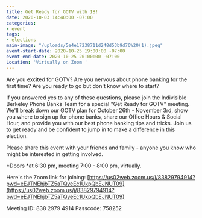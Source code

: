 ```yaml
---
title: Get Ready for GOTV with IB!
date: 2020-10-03 14:40:00 -07:00
categories:
- event
tags:
- elections
main-image: "/uploads/5e4e17238711d248d53b9d76%20(1).jpeg"
event-start-date: 2020-10-25 19:00:00 -07:00
event-end-date: 2020-10-25 20:00:00 -07:00
Location: 'Virtually on Zoom '
---
```


Are you excited for GOTV? Are you nervous about phone banking for the first time? Are you ready to go but don't know where to start?

If you answered yes to any of these questions, please join the Indivisible Berkeley Phone Banks Team for a special "Get Ready for GOTV" meeting. We'll break down our GOTV plan for October 26th - November 3rd, show you where to sign up for phone banks, share our Office Hours & Social Hour, and provide you with our best phone banking tips and tricks. Join us to get ready and be confident to jump in to make a difference in this election.

Please share this event with your friends and family - anyone you know who might be interested in getting involved.

*Doors *at 6:30 pm, meeting 7:00 - 8:00 pm, virtually.

Here's the Zoom link for joining: [https://us02web.zoom.us/j/83829794914?pwd=eEJTNEhjbTZ5aTQyeEc1UkpQbEJNUT09](https://us02web.zoom.us/j/83829794914?pwd=eEJTNEhjbTZ5aTQyeEc1UkpQbEJNUT09)

Meeting ID: 838 2979 4914
Passcode: 758252